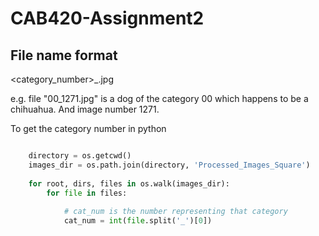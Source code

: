 # CAB420-Assignment2 #

## File name format ##

<category_number>_<filename>.jpg

e.g. file "00_1271.jpg" is a dog of the category 00 which happens to be a chihuahua. And image number 1271.

To get the category number in python 

~~~python

    directory = os.getcwd()
    images_dir = os.path.join(directory, 'Processed_Images_Square')
    
    for root, dirs, files in os.walk(images_dir):
        for file in files:
    
            # cat_num is the number representing that category
            cat_num = int(file.split('_')[0])

~~~
